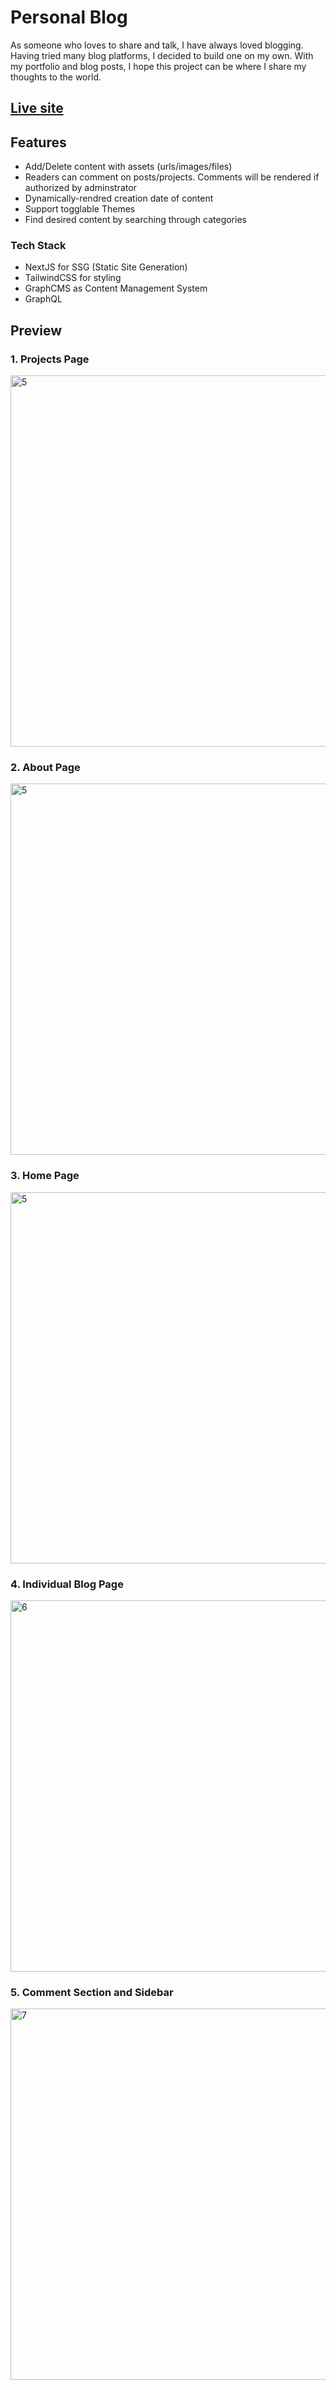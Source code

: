 # Personal Blog

As someone who loves to share and talk, I have always loved blogging. Having tried many blog platforms, I decided to build one on my own. With my portfolio and blog posts, I hope this project can be where I share my thoughts to the world.

## [Live site](https://thequang.vercel.app/)

## Features
- Add/Delete content with assets (urls/images/files)
- Readers can comment on posts/projects. Comments will be rendered if authorized by adminstrator
- Dynamically-rendred creation date of content
- Support togglable Themes
- Find desired content by searching through categories

### Tech Stack
- NextJS for SSG (Static Site Generation)
- TailwindCSS for styling
- GraphCMS as Content Management System
- GraphQL

## Preview

### 1. Projects Page
<img width="594" alt="5" src="https://user-images.githubusercontent.com/84165564/209536316-bb29c455-4579-4f6c-8ffb-ec8386756aea.png">

### 2. About Page
<img width="594" alt="5" src="https://user-images.githubusercontent.com/84165564/209535951-40f61c50-796a-4478-b7eb-dfdf57a12f73.PNG">

### 3. Home Page
<img width="594" alt="5" src="https://user-images.githubusercontent.com/84165564/209536322-7ecf650e-1dcb-481d-adf9-19405ad89cde.png">

### 4. Individual Blog Page
<img width="594" alt="6" src="https://user-images.githubusercontent.com/84165564/209535971-ee5206aa-c632-4c53-8ade-5f58ebbfbe3a.PNG">

### 5. Comment Section and Sidebar
<img width="594" alt="7" src="https://user-images.githubusercontent.com/84165564/209535974-1a65e1d7-ffc3-43b7-9be1-0ecd8925f2e5.PNG">
